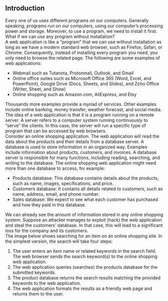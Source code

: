 ## Introduction
Every one of us uses different programs on our computers. Generally speaking, programs run on our computers, using our computer’s processing power and storage. Moreover, to use a program, we need to install it first. What if we can use any program without installation?  
A web application is like a “program” that we can use without installation as long as we have a modern standard web browser, such as Firefox, Safari, or Chrome. Consequently, instead of installing every program you need, you only need to browse the related page. The following are some examples of web applications:  
- Webmail such as Tutanota, Protonmail, Outlook, and Gmail
- Online office suites such as Microsoft Office 365 (Word, Excel, and PowerPoint), Google Drive (Docs, Sheets, and Slides), and Zoho Office (Writer, Sheet, and Show)
- Online shopping such as Amazon.com, AliExpress, and Etsy

Thousands more examples provide a myriad of services. Other examples include online banking, money transfer, weather forecast, and social media.  
The idea of a web application is that it is a program running on a remote server. A server refers to a computer system running continuously to “serve” the clients. In this case, the server will run a specific type of program that can be accessed by web browsers.  
Consider an online shopping application. The web application will read the data about the products and their details from a database server. A database is used to store information in an organized way. Examples include information about products, customers, and invoices. A database server is responsible for many functions, including reading, searching, and writing to the database. The online shopping web application might need more than one database to access, for example:
- Products database: This database contains details about the products, such as name, images, specifications, and price.
- Customers database: It contains all details related to customers, such as name, address, email, and phone number.
- Sales database: We expect to see what each customer has purchased and how they paid in this database.

We can already see the amount of information stored in any online shopping system. Suppose an attacker manages to exploit (hack) the web application and steal the customers’ database. In that case, this will lead to a significant loss for the company and its customers.  
The image below shows searching for an item on an online shopping site. In the simplest version, the search will take four steps:
1. The user enters an item name or related keywords in the search field. The web browser sends the search keyword(s) to the online shopping web application.
2. The web application queries (searches) the products database for the submitted keywords.
3. The product database returns the search results matching the provided keywords to the web application.
4. The web application formats the results as a friendly web page and returns them to the user.
